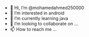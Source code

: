 - 👋 Hi, I’m @mohamedahmed250000
- 👀 I’m interested in android
- 🌱 I’m currently learning java 
- 💞️ I’m looking to collaborate on ...
- 📫 How to reach me ...

<!---
mohamedahmed250000/mohamedahmed250000 is a ✨ special ✨ repository because its `README.md` (this file) appears on your GitHub profile.
You can click the Preview link to take a look at your changes.
--->
